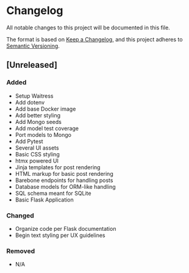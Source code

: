 # Changelog

All notable changes to this project will be documented in this file.

The format is based on [Keep a Changelog](https://keepachangelog.com/en/1.1.0/),
and this project adheres to [Semantic Versioning](https://semver.org/spec/v2.0.0.html).

## [Unreleased]

### Added

- Setup Waitress
- Add dotenv
- Add base Docker image
- Add better styling
- Add Mongo seeds
- Add model test coverage
- Port models to Mongo
- Add Pytest
- Several UI assets
- Basic CSS styling
- htmx powered UI
- Jinja templates for post rendering
- HTML markup for basic post rendering
- Barebone endpoints for handling posts
- Database models for ORM-like handling
- SQL schema meant for SQLite
- Basic Flask Application

### Changed

- Organize code per Flask documentation
- Begin text styling per UX guidelines

### Removed

- N/A
